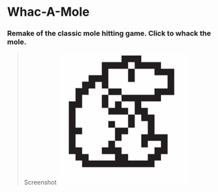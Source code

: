 # Whac-A-Mole
### Remake of the classic mole hitting game. Click to whack the mole.
> Screenshot
> ![alt-text](mole.jpg)
